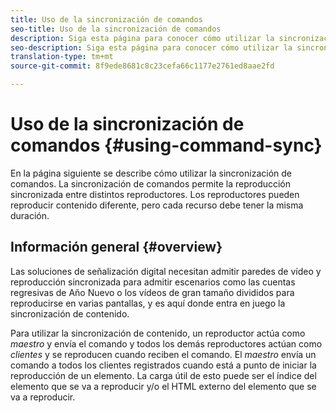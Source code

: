 ```yaml
---
title: Uso de la sincronización de comandos
seo-title: Uso de la sincronización de comandos
description: Siga esta página para conocer cómo utilizar la sincronización de comandos.
seo-description: Siga esta página para conocer cómo utilizar la sincronización de comandos.
translation-type: tm+mt
source-git-commit: 8f9ede8681c8c23cefa66c1177e2761ed8aae2fd

---
```



# Uso de la sincronización de comandos {#using-command-sync}

En la página siguiente se describe cómo utilizar la sincronización de comandos. La sincronización de comandos permite la reproducción sincronizada entre distintos reproductores. Los reproductores pueden reproducir contenido diferente, pero cada recurso debe tener la misma duración.

## Información general {#overview}

Las soluciones de señalización digital necesitan admitir paredes de vídeo y reproducción sincronizada para admitir escenarios como las cuentas regresivas de Año Nuevo o los vídeos de gran tamaño divididos para reproducirse en varias pantallas, y es aquí donde entra en juego la sincronización de contenido.

Para utilizar la sincronización de contenido, un reproductor actúa como *maestro* y envía el comando y todos los demás reproductores actúan como *clientes* y se reproducen cuando reciben el comando. El *maestro* envía un comando a todos los clientes registrados cuando está a punto de iniciar la reproducción de un elemento. La carga útil de esto puede ser el índice del elemento que se va a reproducir y/o el HTML externo del elemento que se va a reproducir.



